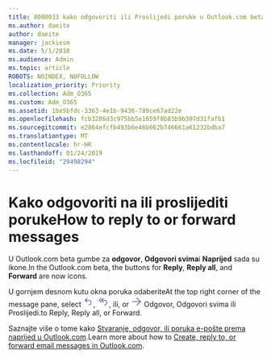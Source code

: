 ```yaml
---
title: 8000033 kako odgovoriti ili Proslijedi poruke u Outlook.com beta
ms.author: daeite
author: daeite
manager: jackiesm
ms.date: 5/1/2018
ms.audience: Admin
ms.topic: article
ROBOTS: NOINDEX, NOFOLLOW
localization_priority: Priority
ms.collection: Adm_O365
ms.custom: Adm_O365
ms.assetid: 16e5bfdc-3363-4e1b-9436-789ce67ad22e
ms.openlocfilehash: fcb3206d3c975bb5e1659f0b83b9b307d31fafb1
ms.sourcegitcommit: e2864efcfb493b6e46b662b746661a61232bdba7
ms.translationtype: MT
ms.contentlocale: hr-HR
ms.lasthandoff: 01/24/2019
ms.locfileid: "29498294"
---
```

# <a name="how-to-reply-to-or-forward-messages"></a><span data-ttu-id="61e57-102">Kako odgovoriti na ili proslijediti poruke</span><span class="sxs-lookup"><span data-stu-id="61e57-102">How to reply to or forward messages</span></span>

<span data-ttu-id="61e57-103">U Outlook.com beta gumbe za **odgovor**, **Odgovori svima**i **Naprijed** sada su ikone.</span><span class="sxs-lookup"><span data-stu-id="61e57-103">In the Outlook.com beta, the buttons for **Reply**, **Reply all**, and **Forward** are now icons.</span></span> 
  
<span data-ttu-id="61e57-104">U gornjem desnom kutu okna poruka odaberite</span><span class="sxs-lookup"><span data-stu-id="61e57-104">At the top right corner of the message pane, select</span></span> ![Odgovori](media/08ad5200-369a-4a2f-bef5-ebdcbef5545f.png)<span data-ttu-id="61e57-106">,</span><span class="sxs-lookup"><span data-stu-id="61e57-106"></span></span> ![Odgovori svima](media/be5f41a1-dbea-471f-ba5d-7be4256922d2.png)<span data-ttu-id="61e57-108">, ili</span><span class="sxs-lookup"><span data-stu-id="61e57-108">, or</span></span> ![Proslijedi](media/29fd06ec-1642-40d1-8faa-ec437ef156fc.png) <span data-ttu-id="61e57-110">Odgovor, Odgovori svima ili Proslijedi.</span><span class="sxs-lookup"><span data-stu-id="61e57-110">to Reply, Reply all, or Forward.</span></span> 
  
<span data-ttu-id="61e57-111">Saznajte više o tome kako [Stvaranje, odgovor, ili poruka e-pošte prema naprijed u Outlook.com](https://go.microsoft.com/fwlink/p/?linkid=873141).</span><span class="sxs-lookup"><span data-stu-id="61e57-111">Learn more about how to [Create, reply to, or forward email messages in Outlook.com](https://go.microsoft.com/fwlink/p/?linkid=873141).</span></span>
  


